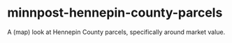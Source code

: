 minnpost-hennepin-county-parcels
================================

A (map) look at Hennepin County parcels, specifically around market value.
